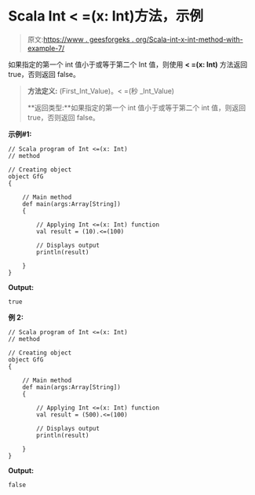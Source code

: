 # Scala Int < =(x: Int)方法，示例

> 原文:[https://www . geesforgeks . org/Scala-int-x-int-method-with-example-7/](https://www.geeksforgeeks.org/scala-int-x-int-method-with-example-7/)

如果指定的第一个 int 值小于或等于第二个 Int 值，则使用 **< =(x: Int)** 方法返回 true，否则返回 false。

> **方法定义:** (First_Int_Value)。< =(秒 _Int_Value)
> 
> **返回类型:**如果指定的第一个 int 值小于或等于第二个 int 值，则返回 true，否则返回 false。

**示例#1:**

```
// Scala program of Int <=(x: Int)
// method

// Creating object
object GfG
{ 

    // Main method
    def main(args:Array[String])
    {

        // Applying Int <=(x: Int) function
        val result = (10).<=(100)

        // Displays output
        println(result)

    }
} 
```

**Output:**

```
true

```

**例 2:**

```
// Scala program of Int <=(x: Int)
// method

// Creating object
object GfG
{ 

    // Main method
    def main(args:Array[String])
    {

        // Applying Int <=(x: Int) function
        val result = (500).<=(100)

        // Displays output
        println(result)

    }
} 
```

**Output:**

```
false

```